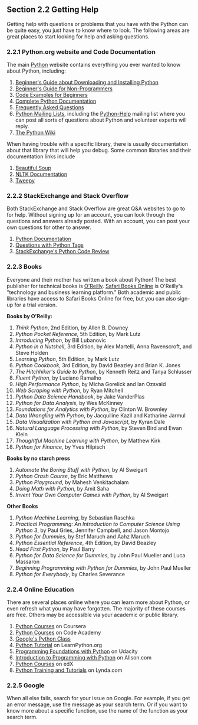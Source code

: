 ## Section 2.2 Getting Help

Getting help with questions or problems that you have with the Python can be quite easy, you just have to know where to look. The following areas are great places to start looking for help and asking questions. 


### 2.2.1 Python.org website and Code Documentation

The main [Python](https://www.python.org) website contains everything you ever wanted to know about Python, including:

1. [Beginner's Guide about Downloading and Installing Python](https://wiki.python.org/moin/BeginnersGuide/Download)
2. [Beginner's Guide for Non-Programmers](https://wiki.python.org/moin/BeginnersGuide/NonProgrammers)
3. [Code Examples for Beginners](https://wiki.python.org/moin/BeginnersGuide/Examples)
4. [Complete Python Documentation](https://docs.python.org/3/)
5. [Frequently Asked Questions](https://docs.python.org/3/faq/)
6. [Python Mailing Lists](https://www.python.org/community/lists/), including the [Python-Help](https://mail.python.org/mailman/listinfo/python-help) mailing list where you can post all sorts of questions about Python and volunteer experts will reply.
7. [The Python Wiki](https://wiki.python.org/moin/)

When having trouble with a specific library, there is usually documentation about that library that will help you debug. Some common libraries and their documentation links include

1. [Beautiful Soup](https://www.crummy.com/software/BeautifulSoup/bs4/doc/)
2. [NLTK Documentation](https://github.com/nltk/nltk/wiki)
3. [Tweepy](http://tweepy.readthedocs.io/en/v3.6.0/)

### 2.2.2 StackExchange and Stack Overflow

Both StackExchange and Stack Overflow are great Q&A websites to go to for help. Without signing up for an account, you can look through the questions and answers already posted. With an account, you can post your own questions for other to answer.

1. [Python Documentation](https://stackoverflow.com/documentation/python/topics)
2. [Questions with Python Tags](https://stackoverflow.com/questions/tagged/python)
3. [StackExchange's Python Code Review](https://codereview.stackexchange.com/questions/tagged/python)

### 2.2.3 Books

Everyone and their mother has written a book about Python! The best publisher for technical books is [O'Reilly](https://www.oreilly.com). [Safari Books Online](https://www.safaribooksonline.com/?utm_medium=content&utm_source=oreilly.com&utm_campaign=lgen&utm_content=20170505+homepage+get+started+now) is O'Reilly's "technology and business learning platform." Both academic and public libraries have access to Safari Books Online for free, but you can also sign-up for a trial version.

**Books by O'Reilly:**

1. *Think Python*, 2nd Edition, by Allen B. Downey
2. *Python Pocket Reference*, 5th Edition, by Mark Lutz
3. *Introducing Python*, by Bill Lubanovic
4. *Python in a Nutshell*, 3rd Edition, by Alex Martelli, Anna Ravenscroft, and Steve Holden
5. *Learning Python*, 5th Edition, by Mark Lutz
6. *Python Cookbook*, 3rd Edition, by David Beazley and Brian K. Jones
7. *The Hitchhiker's Guide to Python*, by Kenneth Reitz and Tanya Schlusser
8. *Fluent Python*, by Luciano Ramalho
9. *High Performance Python*, by Micha Gorelick and Ian Ozsvald
10. *Web Scraping with Python*, by Ryan Mitchell
11. *Python Data Science Handbook*, by Jake VanderPlas
12. *Python for Data Analysis*, by Wes McKinney
13. *Foundations for Analytics with Python*, by Clinton W. Brownley
14. *Data Wrangling with Python*, by Jacquiline Kazil and Katharine Jarmul
15. *Data Visualization with Python and Javascript*, by Kyran Dale
16. *Natural Language Processing with Python*, by Steven Bird and Ewan Klein
17. *Thoughtful Machine Learning with Python*, by Matthew Kirk
18. *Python for Finance*, by Yves Hilpisch

**Books by no starch press**

1. *Automate the Boring Stuff with Python*, by Al Sweigart
2. *Python Crash Course*, by Eric Matthews
3. *Python Playground*, by Mahesh Venkitachalam
4. *Doing Math with Python*, by Amit Saha
5. *Invent Your Own Computer Games with Python*, by Al Sweigart

**Other Books**

1. *Python Machine Learning*, by Sebastian Raschka
2. *Practical Programming: An Introduction to Computer Science Using Python 3*, by Paul Gries, Jennifer Campbell, and Jason Montojo
3. *Python for Dummies*, by Stef Maruch and Aahz Maruch
4. *Python Essential Reference*, 4th Edition, by David Beazley
5. *Head First Python*, by Paul Barry
6. *Python for Data Science for Dummies*, by John Paul Mueller and Luca Massaron
7. *Beginning Programming with Python for Dummies*, by John Paul Mueller
8. *Python for Everybody*, by Charles Severance


### 2.2.4 Online Education

There are several places online where you can learn more about Python, or even refresh what you may have forgotten. The majority of these courses are free. Others may be accessible via your academic or public library.

1. [Python Courses](https://www.coursera.org/courses?languages=en&query=python) on Coursera
2. [Python Courses](https://www.codecademy.com/learn/python) on Code Academy
3. [Google's Python Class](https://developers.google.com/edu/python/)
4. [Python Tutorial](https://www.learnpython.org) on LearnPython.org
5. [Programming Foundations with Python](https://www.udacity.com/course/programming-foundations-with-python--ud036) on Udacity
6. [Introduction to Programming with Python](https://alison.com/course/Introduction-to-Programming-with-Python) on Alison.com
7. [Python Courses](https://www.edx.org/course/subject/computer-science/python) on edX
8. [Python Training and Tutorials](https://www.lynda.com/Python-training-tutorials/415-0.html) on Lynda.com


### 2.2.5 Google

When all else fails, search for your issue on Google. For example, if you get an error message, use the message as your search term. Or if you want to know more about a specific function, use the name of the function as your search term.

